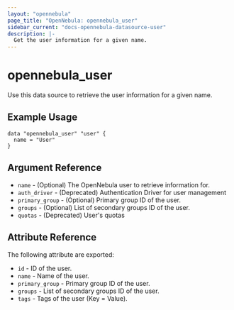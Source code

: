 ```yaml
---
layout: "opennebula"
page_title: "OpenNebula: opennebula_user"
sidebar_current: "docs-opennebula-datasource-user"
description: |-
  Get the user information for a given name.
---
```


# opennebula_user

Use this data source to retrieve the user information for a given name.

## Example Usage

```hcl
data "opennebula_user" "user" {
  name = "User"
}
```

## Argument Reference

* `name` - (Optional) The OpenNebula user to retrieve information for.
* `auth_driver` - (Deprecated) Authentication Driver for user management
* `primary_group` - (Optional) Primary group ID of the user.
* `groups` - (Optional) List of secondary groups ID of the user.
* `quotas` - (Deprecated) User's quotas

## Attribute Reference

The following attribute are exported:

* `id` - ID of the user.
* `name` - Name of the user.
* `primary_group` - Primary group ID of the user.
* `groups` - List of secondary groups ID of the user.
* `tags` - Tags of the user (Key = Value).
